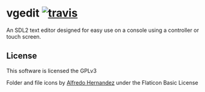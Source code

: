 # vgedit [![travis](https://travis-ci.org/vgmoose/vgedit.svg?branch=master)](https://travis-ci.org/vgmoose/vgedit)
An SDL2 text editor designed for easy use on a console using a controller or touch screen.

## License
This software is licensed the GPLv3

Folder and file icons by [Alfredo Hernandez](https://www.flaticon.com/authors/alfredo-hernandez) under the Flaticon Basic License

